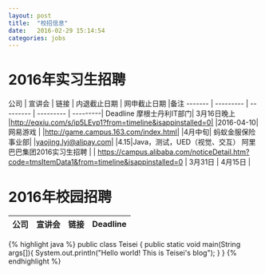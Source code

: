 ```yaml
---
layout: post
title:  "校招信息"
date:   2016-02-29 15:14:54
categories: jobs
---
```


# 2016年实习生招聘

公司	|	宣讲会   |	链接	|	内退截止日期 |	网申截止日期   |备注
------- |  --------- |  --------- |  ---------  |   ---------|	Deadline
摩根士丹利IT部门| 3月16日晚上	|http://eqxiu.com/s/ip5LEvp1?from=timeline&isappinstalled=0|   |2016-04-10|
网易游戏    |	|http://game.campus.163.com/index.html| |4月中旬|
蚂蚁金服保险事业部|  |yaojing.lyj@alipay.com|    |4.15|Java，测试，UED（视觉、交互）
阿里巴巴集团2016实习生招聘 |   |   https://campus.alibaba.com/noticeDetail.htm?code=tmsItemData1&from=timeline&isappinstalled=0    |   3月31日 | 4月15日   |



# 2016年校园招聘

公司	|	宣讲会   |	链接	|	Deadline
------- |  --------- |  --------- |  ---------


{% highlight java %}
public class Teisei {
    public static void main(String args[]){
        System.out.println("Hello world! This is Teisei's blog");
    }
}
{% endhighlight %}